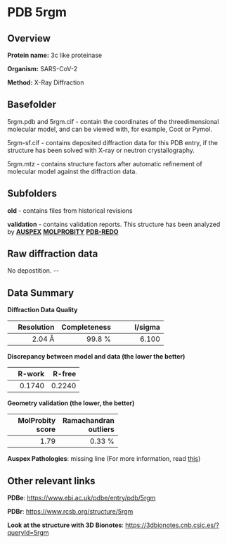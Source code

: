 # PDB 5rgm

## Overview

**Protein name:** 3c like proteinase

**Organism:** SARS-CoV-2

**Method:** X-Ray Diffraction

## Basefolder

5rgm.pdb and 5rgm.cif - contain the coordinates of the threedimensional molecular model, and can be viewed with, for example, Coot or Pymol.

5rgm-sf.cif - contains deposited diffraction data for this PDB entry, if the structure has been solved with X-ray or neutron crystallography.

5rgm.mtz - contains structure factors after automatic refinement of molecular model against the diffraction data.

## Subfolders



**old** - contains files from historical revisions

**validation** - contains validation reports. This structure has been analyzed by [**AUSPEX**](https://github.com/thorn-lab/coronavirus_structural_task_force/tree/master/pdb/3c_like_proteinase/SARS-CoV-2/5rgm/validation/auspex)  [**MOLPROBITY**](https://github.com/thorn-lab/coronavirus_structural_task_force/tree/master/pdb/3c_like_proteinase/SARS-CoV-2/5rgm/validation/molprobity) [**PDB-REDO**](https://github.com/thorn-lab/coronavirus_structural_task_force/blob/master/pdb/3c_like_proteinase/SARS-CoV-2/5rgm/validation/Xtriage_output.log) 

## Raw diffraction data

No depostition. --<br> 

## Data Summary
**Diffraction Data Quality**

|   | Resolution | Completeness| I/sigma |
|---|-------------:|----------------:|--------------:|
|   |2.04 Å|99.8  %|<img width=50/>6.100|

**Discrepancy between model and data (the lower the better)**

|   | **R-work**| **R-free**   
|---|-------------:|----------------:|           
||  0.1740|  0.2240|

**Geometry validation (the lower, the better)**

|   |**MolProbity<br>score**| **Ramachandran<br>outliers** 
|---|-------------:|----------------:|
||  1.79|  0.33 %|

**Auspex Pathologies**: missing line (For more information, read [this](https://github.com/thorn-lab/coronavirus_structural_task_force/blob/master/pdb/3c_like_proteinase/SARS-CoV-2/5rgm/validation/auspex/5rgm_auspex_comments.txt))

 



## Other relevant links 
**PDBe**:  https://www.ebi.ac.uk/pdbe/entry/pdb/5rgm
 
**PDBr**: https://www.rcsb.org/structure/5rgm 

**Look at the structure with 3D Bionotes**: https://3dbionotes.cnb.csic.es/?queryId=5rgm

